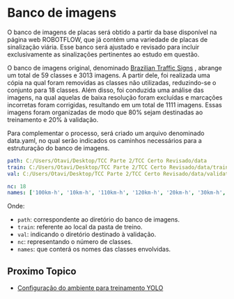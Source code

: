 # Banco de imagens
  
O banco de imagens de placas será obtido a partir da base disponível na página web ROBOTFLOW, que já contém uma variedade de placas de sinalização viária. Esse banco será ajustado e revisado para incluir exclusivamente as sinalizações pertinentes ao estudo em questão.

O banco de imagens original, denominado [Brazilian Traffic Signs](https://app.roboflow.com/otavio-bwqzl/brazilian-traffic-signs-hnifq-xmcu2/browse?queryText=&pageSize=50&startingIndex=0&browseQuery=true) , abrange um total de 59 classes e 3013 imagens. A partir dele, foi realizada uma cópia na qual foram removidas as classes não utilizadas, reduzindo-se o conjunto para 18 classes. Além disso, foi conduzida uma análise das imagens, na qual aquelas de baixa resolução foram excluídas e marcações incorretas foram corrigidas, resultando em um total de 1111 imagens. Essas imagens foram organizadas de modo que 80% sejam destinadas ao treinamento e 20% à validação.

Para complementar o processo, será criado um arquivo denominado data.yaml, no qual serão indicados os caminhos necessários para a estruturação do banco de imagens.

```yaml
path: C:/Users/Otavi/Desktop/TCC Parte 2/TCC Certo Revisado/data
train: C:/Users/Otavi/Desktop/TCC Parte 2/TCC Certo Revisado/data/train/images
val: C:/Users/Otavi/Desktop/TCC Parte 2/TCC Certo Revisado/data/validation/images

nc: 18
names: ['100km-h', '10km-h', '110km-h', '120km-h', '20km-h', '30km-h', '40km-h', '50km-h', '60km-h', '70km-h', '80km-h', '90km-h', 'Estacionamento', 'Lombada', 'Pare', 'Proibido Estacionar', 'Proibido Parar e Estacionar', 'Rotatoria']
```

Onde:
- `path`: correspondente ao diretório do banco de imagens.
- `train`: referente ao local da pasta de treino.
- `val`: indicando o diretório destinado à validação.
- `nc`: representando o número de classes.
- `names`: que conterá os nomes das classes envolvidas.

## Proximo Topico

- [Configuração do ambiente para treinamento YOLO](./configuracao_do_ambiente_para_treinamento_yolo.md)
